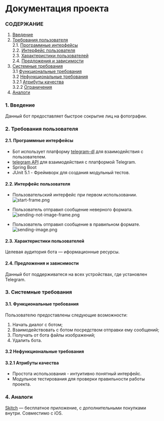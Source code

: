 # Документация проекта
### СОДЕРЖАНИЕ 
1. [Введение](#1)
2. [Требования пользователя](#2) <br>
  2.1. [Программные интерфейсы](#2.1) <br>
  2.2. [Интерфейс пользователя](#2.2) <br>
  2.3. [Характеристики пользователей](#2.3) <br>
  2.4. [Предложения и зависимости](#2.4) <br>
3. [Системные требования](#3) <br>
  3.1 [Функциональные требования](#3.1) <br>
  3.2 [Нефункциональные требования](#3.2) <br>
    3.2.1 [Атрибуты качества](#3.2.1) <br>
    3.2.2 [Ограничения](#3.2.2) <br>
4. [Аналоги](#4) <br>
 
### 1. Введение <a name="1"></a>
Данный бот предоставляет быстрое сокрытие лиц на фотографии.
### 2. Требования пользователя <a name="2"></a>
#### 2.1. Программные интерфейсы <a name="2.1"></a>
 * Бот использует платформу [telegram-dl](https://telegram.org/) для взаимодействия с пользователем.
 * [telegram API](https://core.telegram.org/) для взаимодействия с платформой Telegram. <br>
 * Spring Boot
 * JUnit 5.1 - Фреймворк для создания модульный тестов.
#### 2.2. Интерфейс пользователя <a name="2.2"></a>
* Пользовательский интерфейс при первом использовании. <br>
    ![start-frame.png](https://github.com/elvyyy/BlurBot/blob/master/img/start-frame.png)
    <p/>
* Пользователь отправил сообщение неверного формата. <br>
    ![sending-not-image-frame.png](https://github.com/elvyyy/BlurBot/blob/master/img/sending-not-image-frame.png)
    <p/>
* Пользователь отправил сообщение в правильном формате. <br>
    ![sending-image.png](https://github.com/elvyyy/BlurBot/blob/master/img/sending-image.png)
    <p/>
#### 2.3. Характеристики пользователей <a name="2.3"></a>
 Целевая аудитория бота — иформационные ресурсы.
 
#### 2.4. Предложения и зависимости <a name="2.4"></a>
  Данный бот поддерживатеся на всех устройствах, где установлен Telegram.
 
 ### 3. Системные требования <a name="3"></a>
 #### 3.1. Функциональные требования <a name="3.1"></a>
 
 Пользователю предоставлены следующие возможности:
   1. Начать диалог с ботом;
   2. Взаимодействовать с ботом посредством отправки ему сообщений;
   3. Получать от бота файлы изображений;
   4. Удалить бота.
   
 #### 3.2 Нефункциональные требования <a name="3.2"></a>
 
  #### 3.2.1 Атрибуты качества <a name="3.2.1"></a>
  <a name="requirements_for_ease_of_use"/>
  
  * Простота использования - интуитивно понятный интерфейс.
  * Модульное тестирования для проверки правильности работы проекта.
  
 ### 4. Аналоги <a name="4"></a>
  [Skitch](https://apps.apple.com/us/app/skitch-snap-mark-up-send/id490505997) — бесплатное приложение, с дополнительными покупками внутри. Совместимо с iOS.
